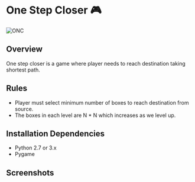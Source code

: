 # One Step Closer :video_game:

![ONC](https://user-images.githubusercontent.com/33975431/62428421-69e51200-b71f-11e9-87f9-a7f81c28b98d.png)

## **Overview**
One step closer is a game where player needs to reach destination taking shortest path.

## **Rules**
- Player must select minimum number of boxes to reach destination from source.
- The boxes in each level are N * N which increases as we level up.

## Installation Dependencies
- Python 2.7 or 3.x
- Pygame

## Screenshots
